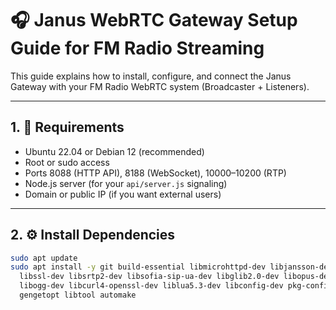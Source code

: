 # 🎧 Janus WebRTC Gateway Setup Guide for FM Radio Streaming

This guide explains how to install, configure, and connect the Janus Gateway with your FM Radio WebRTC system (Broadcaster + Listeners).

---

## 1. 🧰 Requirements

- Ubuntu 22.04 or Debian 12 (recommended)
- Root or sudo access
- Ports 8088 (HTTP API), 8188 (WebSocket), 10000–10200 (RTP)
- Node.js server (for your `api/server.js` signaling)
- Domain or public IP (if you want external users)

---

## 2. ⚙️ Install Dependencies

```bash
sudo apt update
sudo apt install -y git build-essential libmicrohttpd-dev libjansson-dev \
  libssl-dev libsrtp2-dev libsofia-sip-ua-dev libglib2.0-dev libopus-dev \
  libogg-dev libcurl4-openssl-dev liblua5.3-dev libconfig-dev pkg-config \
  gengetopt libtool automake
